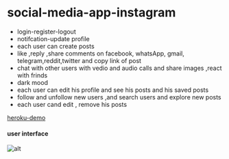 # social-media-app-instagram

  * login-register-logout
  * notifcation-update profile 
  * each user can create posts 
  * like ,reply ,share comments on facebook, whatsApp, gmail, telegram,reddit,twitter and copy link of post
  * chat with other users with vedio and audio calls and share images ,react with frinds
  * dark mood
  * each user can edit his profile and see his posts and his saved posts
  * follow and unfollow new users ,and search users and explore new posts
  * each user cand edit , remove his posts

 [heroku-demo](https://instagram-clone-32.herokuapp.com/)


#### user interface 

![alt](https://res.cloudinary.com/djamk74m7/image/upload/v1641458287/ecommerce/screencapture-instagram-clone-32-herokuapp-2022-01-06-10_36_00_kcnoui.jpg)
